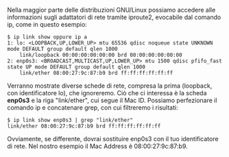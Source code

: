 Nella maggior parte delle distribuzioni GNU/Linux possiamo accedere alle informazioni sugli adattatori di rete tramite iproute2, evocabile dal comando ip, come in questo esempio:

```
$ ip link show oppure ip a
1: lo: <LOOPBACK,UP,LOWER_UP> mtu 65536 qdisc noqueue state UNKNOWN mode DEFAULT group default qlen 1000
    link/loopback 00:00:00:00:00:00 brd 00:00:00:00:00:00
2: enp0s3: <BROADCAST,MULTICAST,UP,LOWER_UP> mtu 1500 qdisc pfifo_fast state UP mode DEFAULT group default qlen 1000
    link/ether 08:00:27:9c:87:b9 brd ff:ff:ff:ff:ff:ff
```
    
Verranno mostrate diverse schede di rete, compresa la prima (loopback, con identificatore lo), che  ignoreremo. Ciò che ci interessa è la scheda **enp0s3** e la riga "link/ether", cui segue il Mac ID. 
Possiamo perfezionare il comando ip e concatenare grep, con cui filtreremo i risultati:
```
$ ip link show enp0s3 | grep "link/ether"
link/ether 08:00:27:9c:87:b9 brd ff:ff:ff:ff:ff:ff
```
Ovviamente, se differente, dovrai sostituire enp0s3 con il tuo identificatore di rete. Nel nostro esempio il Mac Address è 08:00:27:9c:87:b9.